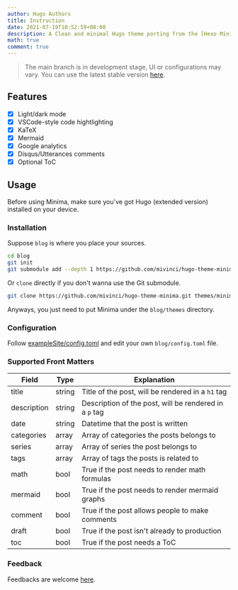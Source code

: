 ```yaml
---
author: Hugo Authors
title: Instruction
date: 2021-07-19T10:52:59+08:00
description: A Clean and minimal Hugo theme porting from the [Hexo Minima](https://github.com/adisaktijrs/hexo-theme-minima). [Click me](https://h.xjj.pub/) to take a look.
math: true
comment: true
---
```


> The main branch is in development stage, UI or configurations may vary. You can use the latest stable version [here](https://github.com/Mivinci/hugo-theme-minima/releases/tag/v1.0.0).

## Features

- [x] Light/dark mode
- [x] VSCode-style code hightlighting
- [x] KaTeX
- [x] Mermaid
- [x] Google analytics
- [x] Disqus/Utterances comments
- [x] Optional ToC 

## Usage

Before using Minima, make sure you've got Hugo (extended version) installed on your device.

### Installation

Suppose `blog` is where you place your sources.

```bash
cd blog
git init
git submodule add --depth 1 https://github.com/mivinci/hugo-theme-minima.git themes/minima
```

Or  `clone` directly if you don't wanna use the Git submodule.

```bash
git clone https://github.com/mivinci/hugo-theme-minima.git themes/minima
```

Anyways, you just need to put Minima under the `blog/themes` directory.

### Configuration

Follow [exampleSite/config.toml](https://github.com/Mivinci/hugo-theme-minima/blob/main/exampleSite/config.toml) and edit your own `blog/config.toml` file.

### Supported Front Matters

| Field       | Type   | Explanation                                            |
| ----------- | ------ | ------------------------------------------------------ |
| title       | string | Title of the post, will be rendered in a `h1` tag      |
| description | string | Description of the post, will be rendered in a `p` tag |
| date        | string | Datetime that the post is written                      |
| categories  | array  | Array of categories the posts belongs to               |
| series      | array  | Array of series the post belongs to                    |
| tags        | array  | Array of tags the posts is related to                  |
| math        | bool   | True if the post needs to render math formulas         |
| mermaid     | bool   | True if the post needs to render mermaid graphs        |
| comment     | bool   | True if the post allows people to make comments        |
| draft       | bool   | True if the post isn't already to production           |
| toc         | bool   | True if the post needs a ToC                           |

### Feedback

Feedbacks are welcome [here](https://github.com/Mivinci/hugo-theme-minima/issues).
